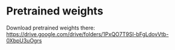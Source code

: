 # Pretrained weights
Download pretrained weights there: 
https://drive.google.com/drive/folders/1PxQO7T9Sl-bFgLdovVtb-0XbpU3uOgrs

